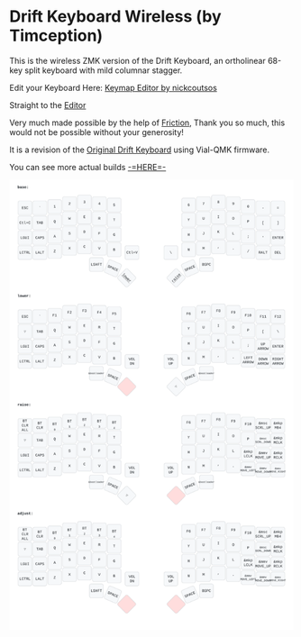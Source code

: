 # Drift Keyboard Wireless (by Timception)

This is the wireless ZMK version of the Drift Keyboard, an ortholinear 68-key split keyboard with mild columnar stagger.

Edit your Keyboard Here: [Keymap Editor by nickcoutsos](https://github.com/nickcoutsos/keymap-editor)

Straight to the [Editor](https://nickcoutsos.github.io/keymap-editor/)

Very much made possible by the help of [Friction](https://github.com/friction07), Thank you so much, this would not be possible without your generosity!


It is a revision of the [Original Drift Keyboard](https://github.com/Timception/Drift) using Vial-QMK firmware.


You can see more actual builds [-=HERE=-](https://www.instagram.com/majin_keyboards)


![Keymap](https://github.com/driftkeyboard/v4-initial-build/blob/main/keymap-drawer/drift.svg)
